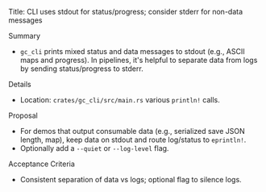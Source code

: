 Title: CLI uses stdout for status/progress; consider stderr for non-data messages

Summary
- `gc_cli` prints mixed status and data messages to stdout (e.g., ASCII maps and progress). In pipelines, it's helpful to separate data from logs by sending status/progress to stderr.

Details
- Location: `crates/gc_cli/src/main.rs` various `println!` calls.

Proposal
- For demos that output consumable data (e.g., serialized save JSON length, map), keep data on stdout and route log/status to `eprintln!`.
- Optionally add a `--quiet` or `--log-level` flag.

Acceptance Criteria
- Consistent separation of data vs logs; optional flag to silence logs.
